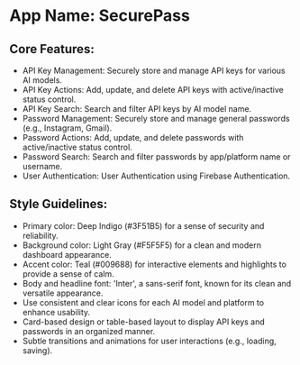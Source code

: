 # **App Name**: SecurePass

## Core Features:

- API Key Management: Securely store and manage API keys for various AI models.
- API Key Actions: Add, update, and delete API keys with active/inactive status control.
- API Key Search: Search and filter API keys by AI model name.
- Password Management: Securely store and manage general passwords (e.g., Instagram, Gmail).
- Password Actions: Add, update, and delete passwords with active/inactive status control.
- Password Search: Search and filter passwords by app/platform name or username.
- User Authentication: User Authentication using Firebase Authentication.

## Style Guidelines:

- Primary color: Deep Indigo (#3F51B5) for a sense of security and reliability.
- Background color: Light Gray (#F5F5F5) for a clean and modern dashboard appearance.
- Accent color: Teal (#009688) for interactive elements and highlights to provide a sense of calm.
- Body and headline font: 'Inter', a sans-serif font, known for its clean and versatile appearance.
- Use consistent and clear icons for each AI model and platform to enhance usability.
- Card-based design or table-based layout to display API keys and passwords in an organized manner.
- Subtle transitions and animations for user interactions (e.g., loading, saving).